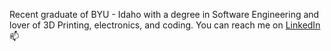 Recent graduate of BYU - Idaho with a degree in Software Engineering and lover of 3D Printing, electronics, and coding. 
You can reach me on [LinkedIn](https://www.linkedin.com/in/adamamott/) 📫

<!---
aamott/aamott is a ✨ special ✨ repository because its `README.md` (this file) appears on your GitHub profile.
You can click the Preview link to take a look at your changes.
--->
